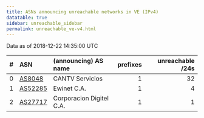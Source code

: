 ```yaml
---
title: ASNs announcing unreachable networks in VE (IPv4)
datatable: true
sidebar: unreachable_sidebar
permalink: unreachable_ve-v4.html
---
```


Data as of 2018-12-22 14:35:00 UTC


<div class="datatable-begin"></div>

|   # | ASN                                    | (announcing) AS name     |   prefixes |   unreachable /24s |
|----:|:---------------------------------------|:-------------------------|-----------:|-------------------:|
|   0 | [AS8048](unreachable_AS8048-v4.html)   | CANTV Servicios          |          1 |                 32 |
|   1 | [AS52285](unreachable_AS52285-v4.html) | Ewinet C.A.              |          1 |                  4 |
|   2 | [AS27717](unreachable_AS27717-v4.html) | Corporacion Digitel C.A. |          1 |                  1 |

<div class="datatable-end"></div>